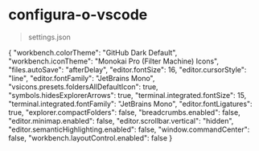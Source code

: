 # configura-o-vscode

> settings.json

{
    "workbench.colorTheme": "GitHub Dark Default",
    "workbench.iconTheme": "Monokai Pro (Filter Machine) Icons",
    "files.autoSave": "afterDelay",
    "editor.fontSize": 16,
    "editor.cursorStyle": "line",
    "editor.fontFamily": "JetBrains Mono",
    "vsicons.presets.foldersAllDefaultIcon": true,
    "symbols.hidesExplorerArrows": true,
    "terminal.integrated.fontSize": 15,
    "terminal.integrated.fontFamily": "JetBrains Mono",
    "editor.fontLigatures": true,
    "explorer.compactFolders": false,
    "breadcrumbs.enabled": false,
    "editor.minimap.enabled": false,
    "editor.scrollbar.vertical": "hidden",
    "editor.semanticHighlighting.enabled": false,
    "window.commandCenter": false,
    "workbench.layoutControl.enabled": false
}
